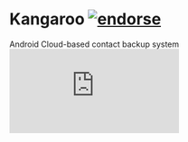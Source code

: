 Kangaroo [![endorse](https://api.coderwall.com/mehikmat/endorsecount.png)](https://coderwall.com/mehikmat)
========

Android Cloud-based contact backup system
[![Analytics](https://ga-beacon.appspot.com/UA-46913286-1/Kangaroo/README.MD?pixel)](https://github.com/mehikmat/Kangaroo)

